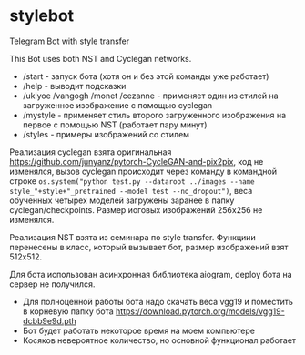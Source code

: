 # stylebot
Telegram Bot with style transfer

This Bot uses both NST and Cyclegan networks.

- /start - запуск бота (хотя он и без этой команды уже работает)
- /help - выводит подсказки
- /ukiyoe /vangogh /monet /cezanne - применяет один из стилей на загруженное изображение с помощью cyclegan
- /mystyle - применяет стиль второго загруженного изображения на первое с помощью NST (работает пару минут)
- /styles - примеры изображений со стилем

Реализация cyclegan взята оригинальная https://github.com/junyanz/pytorch-CycleGAN-and-pix2pix, код не изменялся, вызов cyclegan происходит через команду в командной строке
`os.system("python test.py --dataroot ../images --name style_"+style+"_pretrained --model test --no_dropout")`, веса обученных четырех моделей загружены заранее в папку cyclegan/checkpoints. Размер иоговых изображений 256х256 не изменялся. 

Реализация NST взята из семинара по style transfer. Функциии перенесены в класс, который вызывает бот, размер изображений взят 512х512.

Для бота использован асинхронная библиотека aiogram, deploy бота на сервер не получился.

* Для полноценной работы бота надо скачать веса vgg19 и поместить в корневую папку бота https://download.pytorch.org/models/vgg19-dcbb9e9d.pth
* Бот будет работать некоторое время на моем компьютере
* Косяков невероятное количество, но основной функционал работает
